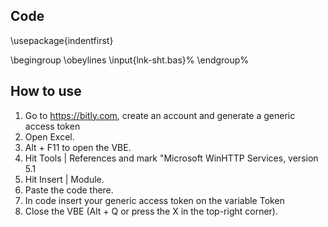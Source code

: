 ## Code

\usepackage{indentfirst}

\begingroup
\obeylines
\input{lnk-sht.bas}%
\endgroup%

## How to use

1. Go to https://bitly.com, create an account and generate a generic access token
2. Open Excel. 
3. Alt + F11 to open the VBE.
4. Hit Tools | References and mark "Microsoft WinHTTP Services, version 5.1
5. Hit Insert | Module. 
6. Paste the code there.
7. In code insert your generic access token on the variable Token
8. Close the VBE (Alt + Q or press the X in the top-right corner).
